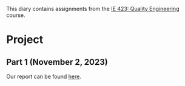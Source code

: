 This diary contains assignments from the [IE 423: Quality Engineering](https://ie.bogazici.edu.tr/courses/ie-423-quality-engineering) course.

# Project

## Part 1 (November 2, 2023)

Our report can be found [here](src/reports/ie423_project_part1.html).
